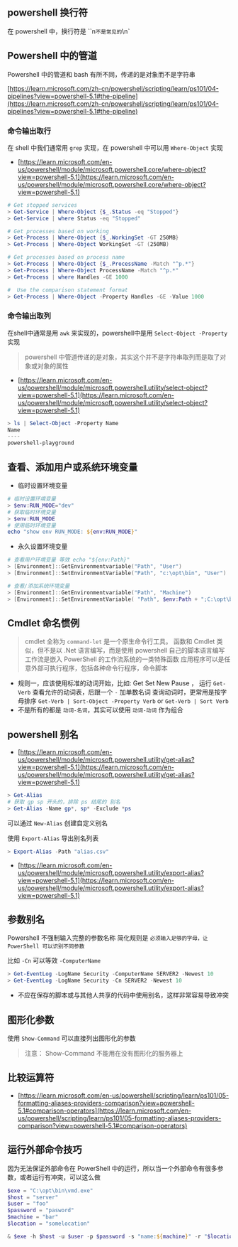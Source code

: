 ## powershell 换行符

在 powershell 中，换行符是 ``n` 不是常见的 `\n`

## Powershell 中的管道

Powershell 中的管道和 bash 有所不同，传递的是对象而不是字符串

[https://learn.microsoft.com/zh-cn/powershell/scripting/learn/ps101/04-pipelines?view=powershell-5.1#the-pipeline](https://learn.microsoft.com/zh-cn/powershell/scripting/learn/ps101/04-pipelines?view=powershell-5.1#the-pipeline)

### 命令输出取行

在 shell 中我们通常用 `grep` 实现，在 powershell 中可以用 `Where-Object` 实现

- [https://learn.microsoft.com/en-us/powershell/module/microsoft.powershell.core/where-object?view=powershell-5.1](https://learn.microsoft.com/en-us/powershell/module/microsoft.powershell.core/where-object?view=powershell-5.1)

```ps1
# Get stopped services
> Get-Service | Where-Object {$_.Status -eq "Stopped"}
> Get-Service | where Status -eq "Stopped"

# Get processes based on working
> Get-Process | Where-Object {$_.WorkingSet -GT 250MB}
> Get-Process | Where-Object WorkingSet -GT (250MB)

# Get processes based on process name
> Get-Process | Where-Object {$_.ProcessName -Match "^p.*"}
> Get-Process | Where-Object ProcessName -Match "^p.*"
> Get-Process | where Handles -GE 1000

#  Use the comparison statement format
> Get-Process | Where-Object -Property Handles -GE -Value 1000
```

### 命令输出取列

在shell中通常是用 `awk` 来实现的，powershell中是用 `Select-Object -Property` 实现

> powershell 中管道传递的是对象，其实这个并不是字符串取列而是取了对象或对象的属性

- [https://learn.microsoft.com/en-us/powershell/module/microsoft.powershell.utility/select-object?view=powershell-5.1](https://learn.microsoft.com/en-us/powershell/module/microsoft.powershell.utility/select-object?view=powershell-5.1)

```ps1
> ls | Select-Object -Property Name
Name
----
powershell-playground
```

## 查看、添加用户或系统环境变量

- 临时设置环境变量

```ps1
# 临时设置环境变量
> $env:RUN_MODE="dev"
# 获取临时环境变量
> $env:RUN_MODE
# 使用临时环境变量
echo "show env RUN_MODE: ${env:RUN_MODE}"
```

- 永久设置环境变量

```ps1
# 查看用户环境变量 等效 echo "${env:Path}"
> [Environment]::GetEnvironmentvariable("Path", "User")
> [Environment]::SetEnvironmentVariable("Path", "c:\opt\bin", "User")

# 查看/添加系统环境变量
> [Environment]::GetEnvironmentvariable("Path", "Machine")
> [Environment]::SetEnvironmentVariable( "Path", $env:Path + ";C:\opt\bin", [System.EnvironmentVariableTarget]::Machine )
```

## Cmdlet 命名惯例

> cmdlet 全称为 `command-let` 是一个原生命令行工具。
> 函数和 Cmdlet 类似，但不是以 .Net 语言编写，而是使用 powershell 自己的脚本语言编写
> 工作流是嵌入 PowerShell 的工作流系统的一类特殊函数
> 应用程序可以是任意外部可执行程序，包括各种命令行程序，命令脚本

- 规则一，应该使用标准的动词开始，比如: Get Set New Pause ， 运行 `Get-Verb` 查看允许的动词表，后跟一个 `-` 加单数名词
查询动词时，更常用是按字母排序 `Get-Verb | Sort-Object -Property Verb` or `Get-Verb | Sort Verb`
- 不是所有的都是 `动词-名词`，其实可以使用 `动词-动词` 作为组合

## powershell 别名

- [https://learn.microsoft.com/en-us/powershell/module/microsoft.powershell.utility/get-alias?view=powershell-5.1](https://learn.microsoft.com/en-us/powershell/module/microsoft.powershell.utility/get-alias?view=powershell-5.1)

```ps1
> Get-Alias
# 获取 gp sp 开头的，排除 ps 结尾的 别名
> Get-Alias -Name gp*, sp* -Exclude *ps
```

可以通过 `New-Alias` 创建自定义别名

使用 `Export-Alias` 导出别名列表

```ps1
> Export-Alias -Path "alias.csv"
```

- [https://learn.microsoft.com/en-us/powershell/module/microsoft.powershell.utility/export-alias?view=powershell-5.1](https://learn.microsoft.com/en-us/powershell/module/microsoft.powershell.utility/export-alias?view=powershell-5.1)

## 参数别名

Powershell 不强制输入完整的参数名称
简化规则是 `必须输入足够的字母，让 PowerShell 可以识别不同参数`

比如 `-Cn` 可以等效 `-ComputerName`

```ps1
> Get-EventLog -LogName Security -ComputerName SERVER2 -Newest 10
> Get-EventLog -LogName Security -Cn SERVER2 -Newest 10
```

- 不应在保存的脚本或与其他人共享的代码中使用别名，这样非常容易导致冲突

## 图形化参数

使用 `Show-Command` 可以直接列出图形化的参数

> 注意： Show-Command 不能用在没有图形化的服务器上

## 比较运算符

- [https://learn.microsoft.com/en-us/powershell/scripting/learn/ps101/05-formatting-aliases-providers-comparison?view=powershell-5.1#comparison-operators](https://learn.microsoft.com/en-us/powershell/scripting/learn/ps101/05-formatting-aliases-providers-comparison?view=powershell-5.1#comparison-operators)

## 运行外部命令技巧

因为无法保证外部命令在 PowerShell 中的运行，所以当一个外部命令有很多参数，或者运行有冲突，可以这么做

```ps1
$exe = "C:\opt\bin\vmd.exe"
$host = "server"
$user = "foo"
$password = "pasword"
$machine = "bar"
$location = "somelocation"

& $exe -h $host -u $user -p $password -s "name:${machine}" -r "$location"
```